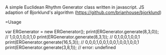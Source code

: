 A simple Euclidean Rhythm Generator class written in javascript. JS adaption of Bjorklund's algorithm
(https://github.com/brianhouse/bjorklund)

=Usage

var ERGenerator = new ERGenerator();
print(ERGenerator.generate(8,3,0)); // 1,0,0,1,0,0,1,0
print(ERGenerator.generate(8,3,1)); // 0,1,0,0,1,0,0,1
print(ERGenerator.generate(16,5,3)); // 0,0,0,1,0,0,1,0,0,1,0,0,1,0,0,1
print(ERGenerator.generate(3,8,1)); // error: undefined

